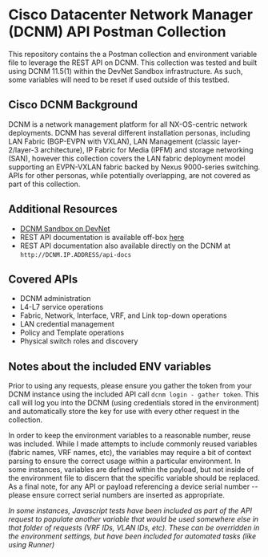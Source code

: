 # Cisco Datacenter Network Manager (DCNM) API Postman Collection

This repository contains the a Postman collection and environment variable file to leverage the REST API on DCNM.  This collection was tested and built using DCNM 11.5(1) within the DevNet Sandbox infrastructure.  As such, some variables will need to be reset if used outside of this testbed.

## Cisco DCNM Background

DCNM is a network management platform for all NX-OS-centric network deployments.  DCNM has several different installation personas, including LAN Fabric (BGP-EVPN with VXLAN), LAN Management (classic layer-2/layer-3 architecture), IP Fabric for Media (IPFM) and storage networking (SAN), however this collection covers the LAN fabric deployment model supporting an EVPN-VXLAN fabric backed by Nexus 9000-series switching.  APIs for other personas, while potentially overlapping, are not covered as part of this collection.

## Additional Resources
- [DCNM Sandbox on DevNet](https://devnetsandbox.cisco.com/RM/Diagram/Index/4b6f511a-4d7c-4764-927b-0fc591a661c6?diagramType=Topology)
- REST API documentation is available off-box [here](https://developer.cisco.com/docs/data-center-network-manager/11-5-1/)
- REST API documentation also available directly on the DCNM at `http://DCNM.IP.ADDRESS/api-docs`

## Covered APIs

- DCNM administration
- L4-L7 service operations
- Fabric, Network, Interface, VRF, and Link top-down operations
- LAN credential management
- Policy and Template operations
- Physical switch roles and discovery

## Notes about the included ENV variables

Prior to using any requests, please ensure you gather the token from your DCNM instance using the included API call `dcnm login - gather token`.  This call will log you into the DCNM (using credentials stored in the environment) and automatically store the key for use with every other request in the collection.

In order to keep the environment variables to a reasonable number, reuse was included.  While I made attempts to include commonly reused variables (fabric names, VRF names, etc), the variables may require a bit of context parsing to ensure the correct usage within a particular environment.  In some instances, variables are defined within the payload, but not inside of the environment file to discern that the specific variable should be replaced.  As a final note, for any API or payload referencing a device serial number -- please ensure correct serial numbers are inserted as appropriate.

_In some instances, Javascript tests have been included as part of the API request to populate another variable that would be used somewhere else in that folder of requests (VRF IDs, VLAN IDs, etc).  These can be overridden in the environment settings, but have been included for automated tasks (like using Runner)_
